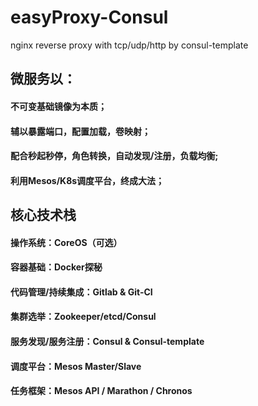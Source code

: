 # easyProxy-Consul
nginx reverse proxy with tcp/udp/http by consul-template

## 微服务以：
#### 不可变基础镜像为本质；
#### 辅以暴露端口，配置加载，卷映射；
#### 配合秒起秒停，角色转换，自动发现/注册，负载均衡;
#### 利用Mesos/K8s调度平台，终成大法；

## 核心技术栈
#### 操作系统：CoreOS（可选）
#### 容器基础：Docker探秘
#### 代码管理/持续集成：Gitlab & Git-CI
#### 集群选举：Zookeeper/etcd/Consul
#### 服务发现/服务注册：Consul & Consul-template
#### 调度平台：Mesos Master/Slave
#### 任务框架：Mesos API / Marathon / Chronos
